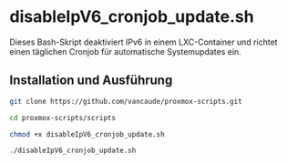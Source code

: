 # disableIpV6_cronjob_update.sh

Dieses Bash-Skript deaktiviert IPv6 in einem LXC-Container und richtet einen täglichen Cronjob für automatische Systemupdates ein.

## Installation und Ausführung

```bash
git clone https://github.com/vancaude/proxmox-scripts.git
```

```bash
cd proxmox-scripts/scripts
```
```bash
chmod +x disableIpV6_cronjob_update.sh
```
```bash
./disableIpV6_cronjob_update.sh
```
